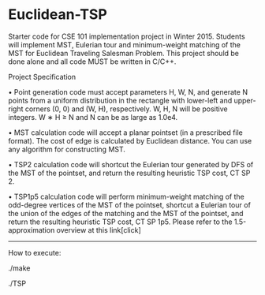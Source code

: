 # Euclidean-TSP
Starter code for CSE 101 implementation project in Winter 2015. Students will implement MST, Eulerian tour and minimum-weight matching of the MST for Euclidean Traveling Salesman Problem. This project should be done alone and all code MUST be written in C/C++.

Project Specification

• Point generation code must accept parameters H, W, N, and generate N points from a uniform
distribution in the rectangle with lower-left and upper-right corners (0, 0) and (W, H), respectively.
W, H, N will be positive integers. W ∗ H ≥ N and N can be as large as 1.0e4.

• MST calculation code will accept a planar pointset (in a prescribed file format). The cost of edge
is calculated by Euclidean distance. You can use any algorithm for constructing MST.

• TSP2 calculation code will shortcut the Eulerian tour generated by DFS of the MST of the pointset,
and return the resulting heuristic TSP cost, CT SP 2.

• TSP1p5 calculation code will perform minimum-weight matching of the odd-degree vertices of
the MST of the pointset, shortcut a Eulerian tour of the union of the edges of the matching and
the MST of the pointset, and return the resulting heuristic TSP cost, CT SP 1p5. Please refer to the
1.5-approximation overview at this link[click]

------------------------------------------

How to execute: 

./make

./TSP
